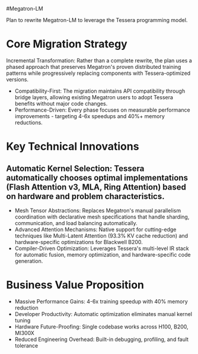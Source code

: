 #Megatron-LM 

Plan to rewrite Megatron-LM to leverage the Tessera programming model. 

# Core Migration Strategy
Incremental Transformation: Rather than a complete rewrite, the plan uses a phased approach that preserves Megatron's proven distributed training patterns while progressively replacing components with Tessera-optimized versions.
- Compatibility-First: The migration maintains API compatibility through bridge layers, allowing existing Megatron users to adopt Tessera benefits without major code changes.
- Performance-Driven: Every phase focuses on measurable performance improvements - targeting 4-6x speedups and 40%+ memory reductions.

# Key Technical Innovations

## Automatic Kernel Selection: Tessera automatically chooses optimal implementations (Flash Attention v3, MLA, Ring Attention) based on hardware and problem characteristics.

- Mesh Tensor Abstractions: Replaces Megatron's manual parallelism coordination with declarative mesh specifications that handle sharding, communication, and load balancing automatically.
- Advanced Attention Mechanisms: Native support for cutting-edge techniques like Multi-Latent Attention (93.3% KV cache reduction) and hardware-specific optimizations for Blackwell B200.
- Compiler-Driven Optimization: Leverages Tessera's multi-level IR stack for automatic fusion, memory optimization, and hardware-specific code generation.

# Business Value Proposition

- Massive Performance Gains: 4-6x training speedup with 40% memory reduction
- Developer Productivity: Automatic optimization eliminates manual kernel tuning
- Hardware Future-Proofing: Single codebase works across H100, B200, MI300X
- Reduced Engineering Overhead: Built-in debugging, profiling, and fault tolerance